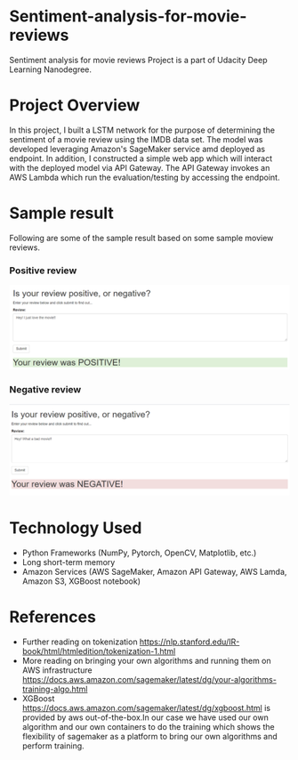 # Sentiment-analysis-for-movie-reviews
Sentiment analysis for movie reviews Project is a part of Udacity Deep Learning Nanodegree.

# Project Overview

In this project, I built a LSTM network for the purpose of determining the sentiment of a movie review using the IMDB data set. The model was developed leveraging Amazon's SageMaker service amd deployed as endpoint. In addition, I constructed a simple web app which will interact with the deployed model via API Gateway. The API Gateway invokes an AWS Lambda which run the evaluation/testing by accessing the endpoint. 

# Sample result
Following are some of the sample result based on some sample moview reviews.

### Positive review
![Alt text](src/images/positive.PNG?raw=true "positive review")

### Negative review
![Alt text](src/images/negative.PNG?raw=true "negative review")

# Technology Used
- Python Frameworks (NumPy, Pytorch, OpenCV, Matplotlib, etc.)
- Long short-term memory
- Amazon Services (AWS SageMaker, Amazon API Gateway, AWS Lamda, Amazon S3, XGBoost notebook)


# References
- Further reading on tokenization https://nlp.stanford.edu/IR-book/html/htmledition/tokenization-1.html
- More reading on bringing your own algorithms and running them on AWS infrastructure https://docs.aws.amazon.com/sagemaker/latest/dg/your-algorithms-training-algo.html
- XGBoost https://docs.aws.amazon.com/sagemaker/latest/dg/xgboost.html is provided by aws out-of-the-box.In our case we have used our own algorithm and our own containers to do the training which shows the flexibility of sagemaker as a platform to bring our own algorithms and perform training.


